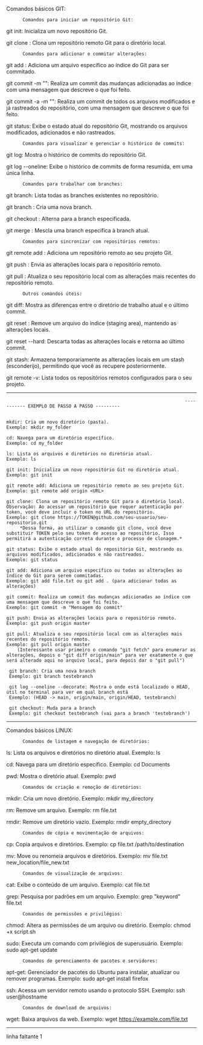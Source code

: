 Comandos básicos GIT:


          Comandos para iniciar um repositório Git:

git init: Inicializa um novo repositório Git.

git clone <URL>: Clona um repositório remoto Git para o diretório local.
  

          Comandos para adicionar e commitar alterações:

git add <arquivo>: Adiciona um arquivo específico ao índice do Git para ser commitado.

git commit -m "<mensagem>": Realiza um commit das mudanças adicionadas ao índice com uma mensagem que descreve o que foi feito.

git commit -a -m "<mensagem>": Realiza um commit de todos os arquivos modificados e já rastreados do repositório, com uma mensagem que descreve o que foi feito.

git status: Exibe o estado atual do repositório Git, mostrando os arquivos modificados, adicionados e não rastreados.
  

          Comandos para visualizar e gerenciar o histórico de commits:

git log: Mostra o histórico de commits do repositório Git.

git log --oneline: Exibe o histórico de commits de forma resumida, em uma única linha.
  

          Comandos para trabalhar com branches:

git branch: Lista todas as branches existentes no repositório.

git branch <nome>: Cria uma nova branch.

git checkout <branch>: Alterna para a branch especificada.

git merge <branch>: Mescla uma branch específica à branch atual.
  

          Comandos para sincronizar com repositórios remotos:

git remote add <nome> <URL>: Adiciona um repositório remoto ao seu projeto Git.

git push <remote> <branch>: Envia as alterações locais para o repositório remoto.

git pull <remote> <branch>: Atualiza o seu repositório local com as alterações mais recentes do repositório remoto.
  

          Outros comandos úteis:

git diff: Mostra as diferenças entre o diretório de trabalho atual e o último commit.

git reset <arquivo>: Remove um arquivo do índice (staging area), mantendo as alterações locais.

git reset --hard: Descarta todas as alterações locais e retorna ao último commit.

git stash: Armazena temporariamente as alterações locais em um stash (esconderijo), permitindo que você as recupere posteriormente.

git remote -v: Lista todos os repositórios remotos configurados para o seu projeto.

--------------------------------------------------------------------------------------------------------------------------------------------------------------------------------------------------------------

                                                                      ----------- EXEMPLO DE PASSO A PASSO ---------


    mkdir: Cria um novo diretório (pasta).
    Exemplo: mkdir my_folder

    cd: Navega para um diretório específico.
    Exemplo: cd my_folder

    ls: Lista os arquivos e diretórios no diretório atual.
    Exemplo: ls

    git init: Inicializa um novo repositório Git no diretório atual.
    Exemplo: git init

    git remote add: Adiciona um repositório remoto ao seu projeto Git.
    Exemplo: git remote add origin <URL>

    git clone: Clona um repositório remoto Git para o diretório local. Observação: Ao acessar um repositório que requer autenticação por token, você deve incluir o token no URL do repositório.
    Exemplo: git clone https://TOKEN@github.com/seu-usuario/seu-repositorio.git  
         *Dessa forma, ao utilizar o comando git clone, você deve substituir TOKEN pelo seu token de acesso ao repositório. Isso permitirá a autenticação correta durante o processo de clonagem.*

    git status: Exibe o estado atual do repositório Git, mostrando os arquivos modificados, adicionados e não rastreados.
    Exemplo: git status

    git add: Adiciona um arquivo específico ou todas as alterações ao índice do Git para serem commitadas.
    Exemplo: git add file.txt ou git add . (para adicionar todas as alterações)

    git commit: Realiza um commit das mudanças adicionadas ao índice com uma mensagem que descreve o que foi feito.
    Exemplo: git commit -m "Mensagem do commit"

    git push: Envia as alterações locais para o repositório remoto.
    Exemplo: git push origin master

    git pull: Atualiza o seu repositório local com as alterações mais recentes do repositório remoto.
    Exemplo: git pull origin master
        (Interessante usar primeiro o comando "git fetch" para enumerar as alterações, depois o "git diff origin/main" para ver exatamente o que será alterado aqui no arquivo local, para depois dar o "git pull")

     git branch: Cria uma nova branch
     Exemplo: git branch testebranch

     git log --oneline --decorate: Mostra o onde está localizado o HEAD, útil no terminal para ver em qual branch está
     Exemplo: (HEAD -> main, origin/main, origin/HEAD, testebranch)

     git checkout: Muda para a branch
     Exemplo: git checkout testebranch (vai para a branch 'testebranch')

          
--------------------------------------------------------------------------------------------------------------------------------------------------------------------------------------------------------------

Comandos básicos LINUX:

          Comandos de listagem e navegação de diretórios:


 ls: Lista os arquivos e diretórios no diretório atual.
 Exemplo: ls

 cd: Navega para um diretório específico.
 Exemplo: cd Documents

 pwd: Mostra o diretório atual.
 Exemplo: pwd
  

          Comandos de criação e remoção de diretórios:

 mkdir: Cria um novo diretório.
 Exemplo: mkdir my_directory

 rm: Remove um arquivo.
 Exemplo: rm file.txt

 rmdir: Remove um diretório vazio.
 Exemplo: rmdir empty_directory
  

          Comandos de cópia e movimentação de arquivos:

 cp: Copia arquivos e diretórios.
 Exemplo: cp file.txt /path/to/destination

 mv: Move ou renomeia arquivos e diretórios.
 Exemplo: mv file.txt new_location/file_new.txt

  
          Comandos de visualização de arquivos:

 cat: Exibe o conteúdo de um arquivo.
 Exemplo: cat file.txt

 grep: Pesquisa por padrões em um arquivo.
 Exemplo: grep "keyword" file.txt

  
          Comandos de permissões e privilégios:

 chmod: Altera as permissões de um arquivo ou diretório.
 Exemplo: chmod +x script.sh

 sudo: Executa um comando com privilégios de superusuário.
 Exemplo: sudo apt-get update
  

          Comandos de gerenciamento de pacotes e servidores:

 apt-get: Gerenciador de pacotes do Ubuntu para instalar, atualizar ou remover programas.
 Exemplo: sudo apt-get install firefox

 ssh: Acessa um servidor remoto usando o protocolo SSH.
 Exemplo: ssh user@hostname
  

          Comandos de download de arquivos:

 wget: Baixa arquivos da web.
 Exemplo: wget https://example.com/file.txt

--------------------------------------------------------------------------------------------------------------------------------------------------------------------------------------------------------------
linha faltante 1

